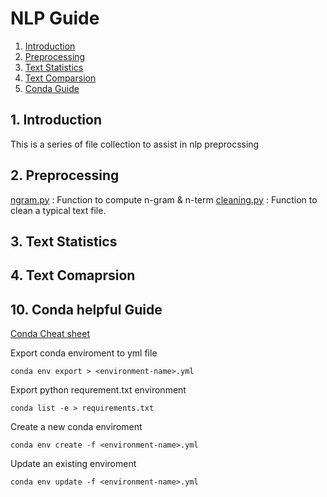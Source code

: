 
# NLP Guide

1. [Introduction](#introduction)
2. [Preprocessing](#preprcoessing)
3. [Text Statistics](#statistics)
4. [Text Comparsion](#comparsion)
10. [Conda Guide](#conda)


## 1. Introduction

This is a series of file collection to assist in nlp preprocssing

## 2. Preprocessing

[ngram.py](ngram.py) : Function to compute n-gram & n-term
[cleaning.py](cleaning.py) : Function to clean a typical text file.


## 3. Text Statistics


## 4. Text Comaprsion

## 10. Conda helpful Guide <a name="conda"/>

[Conda Cheat sheet](https://conda.io/docs/_downloads/conda-cheatsheet.pdf)

Export conda enviroment to yml file

```
conda env export > <environment-name>.yml
```

Export python requrement.txt environment
```
conda list -e > requirements.txt
```


Create a new conda enviroment
```
conda env create -f <environment-name>.yml
```

Update an existing enviroment
```
conda env update -f <environment-name>.yml
```



